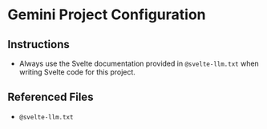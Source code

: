 # Gemini Project Configuration

## Instructions

- Always use the Svelte documentation provided in `@svelte-llm.txt` when writing Svelte code for this project.

## Referenced Files

- `@svelte-llm.txt`
